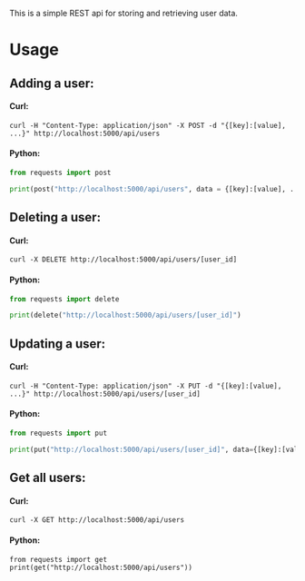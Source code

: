 This is a simple REST api for storing and retrieving user data.

# Usage

## Adding a user:
#### Curl:
```
curl -H "Content-Type: application/json" -X POST -d "{[key]:[value], ...}" http://localhost:5000/api/users
```
#### Python:
```python 
from requests import post

print(post("http://localhost:5000/api/users", data = {[key]:[value], ...}))
```


## Deleting a user:
#### Curl:
```
curl -X DELETE http://localhost:5000/api/users/[user_id]
```
#### Python:
```python 
from requests import delete

print(delete("http://localhost:5000/api/users/[user_id]")
```

## Updating a user:
#### Curl:
```
curl -H "Content-Type: application/json" -X PUT -d "{[key]:[value], ...}" http://localhost:5000/api/users/[user_id]
```
#### Python:
```python 
from requests import put

print(put("http://localhost:5000/api/users/[user_id]", data={[key]:[value], ...}))
```

## Get all users:
#### Curl:
``` 
curl -X GET http://localhost:5000/api/users
```
#### Python:
``` 
from requests import get
print(get("http://localhost:5000/api/users"))
```
